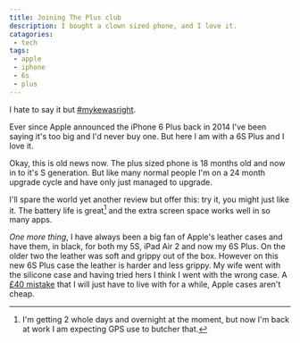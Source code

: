 ```yaml
---
title: Joining The Plus club
description: I bought a clown sized phone, and I love it.
catagories:
 - tech
tags:
 - apple
 - iphone
 - 6s
 - plus
---
```


I hate to say it but [#mykewasright][mwr].

Ever since Apple announced the iPhone 6 Plus back in 2014 I've been saying it's too big and I'd never buy one.  But here I am with a 6S Plus and I love it.

Okay, this is old news now.  The plus sized phone is 18 months old and now in to it's S generation. But like many normal people I'm on a 24 month upgrade cycle and have only just managed to upgrade.

I'll spare the world yet another review but offer this: try it, you might just like it.  The battery life is great[^plus1] and the extra screen space works well in so many apps.

*One more thing*, I have always been a big fan of Apple's leather cases and have them, in black, for both my 5S, iPad Air 2 and now my 6S Plus.  On the older two the leather was soft and grippy out of the box.  However on this new 6S Plus case the leather is harder and less grippy.  My wife went with the silicone case and having tried hers I think I went with the wrong case.  A [£40 mistake][applecase] that I will just have to live with for a while, Apple cases aren't cheap.

[mwr]: https://twitter.com/search?q=%23mykewasright
[applecase]: http://www.apple.com/uk/shop/product/MKXD2ZM/A/iphone-6s-plus-leather-case-midnight-blue?fnode=99

[^plus1]: I'm getting 2 whole days and overnight at the moment, but now I'm back at work I am expecting GPS use to butcher that.
